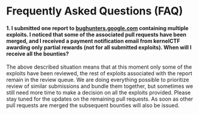 # Frequently Asked Questions (FAQ)

#### 1. I submitted one report to [bughunters.google.com](https://bughunters.google.com/) containing multiple exploits. I noticed that some of the associated pull requests have been merged, and I received a payment notification email from kernelCTF awarding only partial rewards (not for all submitted exploits). When will I receive all the bounties?

The above described situation means that at this moment only some of the exploits have been reviewed, the rest of exploits associated with the report remain in the review queue. We are doing everything possible to prioritize review of similar submissions and bundle them together, but sometimes we still need more time to make a decision on all the exploits provided. Please stay tuned for the updates on the remaining pull requests. As soon as other pull requests are merged the subsequent bounties will also be issued. 
